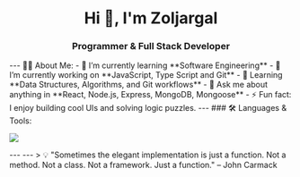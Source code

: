 <h1 align="center">Hi 👋, I'm Zoljargal</h1>
<h3 align="center"> Programmer & Full Stack Developer</h3>
---
🧑‍💻 About Me:
- 🔭 I’m currently learning **Software Engineering**
- 🌱 I’m currently working on **JavaScript, Type Script and Git**
- 🧠 Learning **Data Structures, Algorithms, and Git workflows**
- 💬 Ask me about anything in **React, Node.js, Express, MongoDB, Mongoose**
- ⚡ Fun fact: I enjoy building cool UIs and solving logic puzzles.
---
### 🛠️ Languages & Tools:
<p>
<img src="https://skillicons.dev/icons?i=html,css,js,ts,react,nextjs,nodejs,express,mongodb,git,github,figma,tailwind,vscode" />
</p>
---
<!-- ### 📊 GitHub Stats:
![Zoljargal's GitHub stats](https://github-readme-stats.vercel.app/api?username=Zolomoloko&show_icons=true&theme=tokyonight)
---
### 📫 Connect with me:
[![Gmail](https://img.shields.io/badge/Gmail-red?logo=gmail&logoColor=white)](mailto:Zoljargal.g247@gmail.com) -->
---
> 💡 "Sometimes the elegant implementation is just a function. Not a method. Not a class. Not a framework. Just a function." – John Carmack
